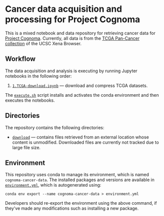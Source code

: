 # Cancer data acquisition and processing for Project Cognoma

This is a mixed notebook and data repository for retrieving cancer data for [Project Cognoma](https://github.com/cognoma/cognoma). Currently, all data is from the [TCGA Pan-Cancer collection](https://genome-cancer.soe.ucsc.edu/proj/site/xena/datapages/?cohort=TCGA%20Pan-Cancer%20%28PANCAN%29 "UCSC Xena Browser cohort: TCGA Pan-Cancer (PANCAN)") of the UCSC Xena Browser.

## Workflow

The data acquisition and analysis is executing by running Jupyter notebooks in the following order:

1. [`1.TCGA-download.ipynb`](1.TCGA-download.ipynb) — download and compress TCGA datasets.

The [`execute.sh`](execute.sh) script installs and activates the conda environment and then executes the notebooks.

## Directories

The repository contains the following directories:

+ [`download`](download) — contains files retrieved from an external location whose content is unmodified. Downloaded files are currently not tracked due to large file size.

## Environment

This repository uses conda to manage its environment, which is named `cognoma-cancer-data`. The installed packages and versions are available in [`environment.yml`](environment.yml), which is autogenerated using:

```shell
conda env export --name cognoma-cancer-data > environment.yml
```

Developers should re-export the environment using the above command, if they've made any modifications such as installing a new package.
